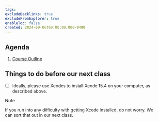 ```yaml
---
tags:
excludeBacklinks: true
excludeFromExplorer: true
enableToc: false
created: 2024-09-06T00:00:00.000-0400
---
```

## Agenda
1. [Course Outline](https://drive.google.com/file/d/180cAOZZYef4quxhNtjaK8RY94LczrRzL/view?usp=sharing)
	
## Things to do before our next class

- [ ] Ideally, please use Xcodes to install Xcode 15.4 on your computer, as described above.
> [!NOTE]
>  
> If you run into any difficulty with getting Xcode installed, do not worry. We can sort that out in our next class.
